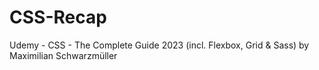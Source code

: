 # CSS-Recap
Udemy - CSS - The Complete Guide 2023 (incl. Flexbox, Grid &amp; Sass) by Maximilian Schwarzmüller
